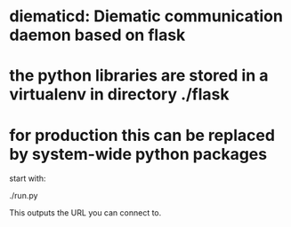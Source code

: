 # diematicd: Diematic communication daemon based on flask
# the python libraries are stored in a virtualenv in directory ./flask
# for production this can be replaced by system-wide python packages
start with:

./run.py

This outputs the URL you can connect to.
